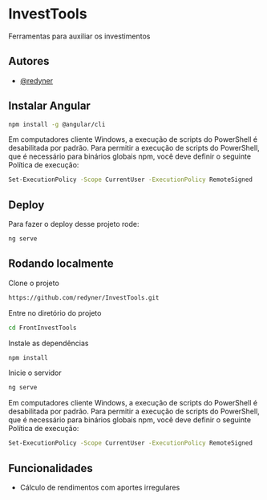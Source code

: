 
# InvestTools

Ferramentas para auxiliar os investimentos


## Autores

- [@redyner](https://github.com/redyner)


## Instalar Angular

```bash
npm install -g @angular/cli
```

Em computadores cliente Windows, a execução de scripts do PowerShell é desabilitada por padrão. Para permitir a execução de scripts do PowerShell, que é necessário para binários globais npm, você deve definir o seguinte Política de execução:

```bash
Set-ExecutionPolicy -Scope CurrentUser -ExecutionPolicy RemoteSigned
```

## Deploy

Para fazer o deploy desse projeto rode:

```bash
ng serve
```



## Rodando localmente

Clone o projeto

```bash
https://github.com/redyner/InvestTools.git
```

Entre no diretório do projeto

```bash
cd FrontInvestTools
```

Instale as dependências

```bash
npm install
```

Inicie o servidor

```bash
ng serve
```

Em computadores cliente Windows, a execução de scripts do PowerShell é desabilitada por padrão. Para permitir a execução de scripts do PowerShell, que é necessário para binários globais npm, você deve definir o seguinte Política de execução:

```bash
Set-ExecutionPolicy -Scope CurrentUser -ExecutionPolicy RemoteSigned
```
## Funcionalidades

- Cálculo de rendimentos com aportes irregulares

